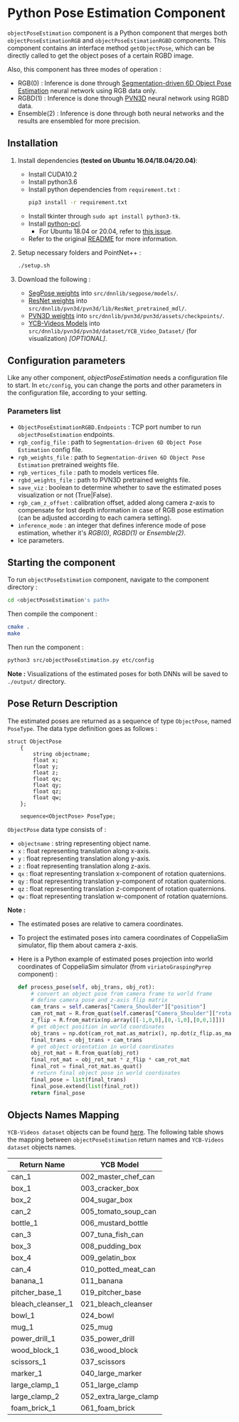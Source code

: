 # Python Pose Estimation Component

`objectPoseEstimation` component is a Python component that merges both `objectPoseEstimationRGB` and `objectPoseEstimationRGBD` components. This component contains an interface method `getObjectPose`, which can be directly called to get the object poses of a certain RGBD image.

Also, this component has three modes of operation :
-   RGB(0) : Inference is done through [Segmentation-driven 6D Object Pose Estimation](https://arxiv.org/abs/1812.02541) neural network using RGB data only.
-   RGBD(1) : Inference is done through [PVN3D](https://arxiv.org/abs/1911.04231) neural network using RGBD data.
-   Ensemble(2) : Inference is done through both neural networks and the results are ensembled for more precision.

## Installation

1)  Install dependencies __(tested on Ubuntu 16.04/18.04/20.04)__:
    -   Install CUDA10.2
    -   Install python3.6
    -   Install python dependencies from `requirement.txt` :
        ```bash
        pip3 install -r requirement.txt
        ```
    -   Install tkinter through `sudo apt install python3-tk`.
    -   Install [python-pcl](https://github.com/strawlab/python-pcl).
        -   For Ubuntu 18.04 or 20.04, refer to [this issue](https://github.com/strawlab/python-pcl/issues/317#issuecomment-628115649).
    -   Refer to the original [README](https://github.com/DarkGeekMS/PVN3D/blob/master/README.md) for more information.


2)  Setup necessary folders and PointNet++ :
    ```bash
    ./setup.sh
    ```

3)  Download the following :
    -   [SegPose weights](https://drive.google.com/file/d/1N-qI5dqFVSNryZ0WwKlLn7npDkyVs_eh/view?usp=sharing) into `src/dnnlib/segpose/models/`.
    -   [ResNet weights](https://drive.google.com/file/d/1ruEeH50E3oq7G93B8MYqs9tHo-0Nqbgw/view?usp=sharing) into `src/dnnlib/pvn3d/pvn3d/lib/ResNet_pretrained_mdl/`.
    -   [PVN3D weights](https://drive.google.com/file/d/1iLxCLve1ID8Uz_ooyd_pZMP4JXtoT1pi/view?usp=sharing) into `src/dnnlib/pvn3d/pvn3d/assets/checkpoints/`.
    -   [YCB-Videos Models](https://drive.google.com/file/d/1gmcDD-5bkJfcMKLZb3zGgH_HUFbulQWu/view) into `src/dnnlib/pvn3d/pvn3d/dataset/YCB_Video_Dataset/` (for visualization) _[OPTIONAL]_.

## Configuration parameters

Like any other component, *objectPoseEstimation* needs a configuration file to start. In `etc/config`, you can change the ports and other parameters in the configuration file, according to your setting.

### Parameters list

-   `ObjectPoseEstimationRGBD.Endpoints` : TCP port number to run `objectPoseEstimation` endpoints.
-   `rgb_config_file` : path to `Segmentation-driven 6D Object Pose Estimation` config file.
-   `rgb_weights_file` : path to `Segmentation-driven 6D Object Pose Estimation` pretrained weights file.
-   `rgb_vertices_file` : path to models vertices file.
-   `rgbd_weights_file` : path to PVN3D pretrained weights file.
-   `save_viz` : boolean to determine whether to save the estimated poses visualization or not (True|False).
-   `rgb_cam_z_offset` : calibration offset, added along camera z-axis to compensate for lost depth information in case of RGB pose estimation (can be adjusted according to each camera setting).
-   `inference_mode` : an integer that defines inference mode of pose estimation, whether it's _RGB(0)_, _RGBD(1)_ or _Ensemble(2)_.
-   Ice parameters.

## Starting the component

To run `objectPoseEstimation` component, navigate to the component directory :
```bash
cd <objectPoseEstimation's path> 
```

Then compile the component :
```bash
cmake .
make
```

Then run the component :
```bash
python3 src/objectPoseEstimation.py etc/config
```

__Note :__ Visualizations of the estimated poses for both DNNs will be saved to `./output/` directory.

## Pose Return Description

The estimated poses are returned as a sequence of type `ObjectPose`, named `PoseType`. The data type definition goes as follows :

```
struct ObjectPose
    {
        string objectname;
        float x;
        float y;
        float z;
        float qx;
        float qy;
        float qz;
        float qw;
    };

    sequence<ObjectPose> PoseType;
```

`ObjectPose` data type consists of :
-   `objectname` : string representing object name.
-   `x` : float representing translation along x-axis.
-   `y` : float representing translation along y-axis.
-   `z` : float representing translation along z-axis.
-   `qx` : float representing translation x-component of rotation quaternions.
-   `qy` : float representing translation y-component of rotation quaternions.
-   `qz` : float representing translation z-component of rotation quaternions.
-   `qw` : float representing translation w-component of rotation quaternions.

__Note :__ 

-   The estimated poses are relative to camera coordinates.

-   To project the estimated poses into camera coordinates of CoppeliaSim simulator, flip them about camera z-axis.

-   Here is a Python example of estimated poses projection into world coordinates of CoppeliaSim simulator (from `viriatoGraspingPyrep` component) :

    ```python
    def process_pose(self, obj_trans, obj_rot):
        # convert an object pose from camera frame to world frame
        # define camera pose and z-axis flip matrix
        cam_trans = self.cameras["Camera_Shoulder"]["position"]
        cam_rot_mat = R.from_quat(self.cameras["Camera_Shoulder"]["rotation"])
        z_flip = R.from_matrix(np.array([[-1,0,0],[0,-1,0],[0,0,1]]))
        # get object position in world coordinates
        obj_trans = np.dot(cam_rot_mat.as_matrix(), np.dot(z_flip.as_matrix(), np.array(obj_trans).reshape(-1,)))
        final_trans = obj_trans + cam_trans
        # get object orientation in world coordinates
        obj_rot_mat = R.from_quat(obj_rot)
        final_rot_mat = obj_rot_mat * z_flip * cam_rot_mat
        final_rot = final_rot_mat.as_quat()
        # return final object pose in world coordinates
        final_pose = list(final_trans)
        final_pose.extend(list(final_rot))
        return final_pose
    ```

## Objects Names Mapping

`YCB-Videos dataset` objects can be found [here](https://github.com/robocomp/grasping/tree/master/data-collector/meshes/ycb). The following table shows the mapping between `objectPoseEstimation` return names and `YCB-Videos dataset` objects names.

| Return Name        |      YCB Model        |
|--------------------|-----------------------|
|  can_1             |  002_master_chef_can  |
|  box_1             |  003_cracker_box      |
|  box_2             |  004_sugar_box        |
|  can_2             |  005_tomato_soup_can  |
|  bottle_1          |  006_mustard_bottle   |
|  can_3             |  007_tuna_fish_can    |
|  box_3             |  008_pudding_box      |
|  box_4             |  009_gelatin_box      |
|  can_4             |  010_potted_meat_can  |
|  banana_1          |  011_banana           |
|  pitcher_base_1    |  019_pitcher_base     |
|  bleach_cleanser_1 |  021_bleach_cleanser  |
|  bowl_1            |  024_bowl             |
|  mug_1             |  025_mug              |
|  power_drill_1     |  035_power_drill      |
|  wood_block_1      |  036_wood_block       |
|  scissors_1        |  037_scissors         |
|  marker_1          |  040_large_marker     |
|  large_clamp_1     |  051_large_clamp      |
|  large_clamp_2     |  052_extra_large_clamp|
|  foam_brick_1      |  061_foam_brick       |
